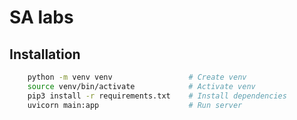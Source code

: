 # SA labs

## Installation

```bash
    python -m venv venv                 # Create venv
    source venv/bin/activate            # Activate venv
    pip3 install -r requirements.txt    # Install dependencies
    uvicorn main:app                    # Run server
```

